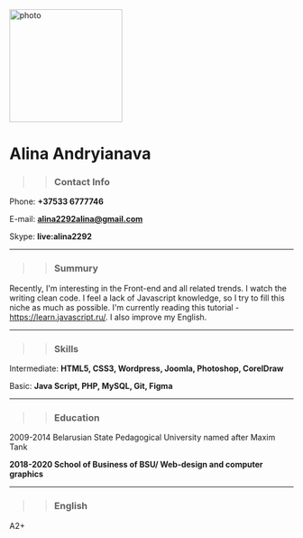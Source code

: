 
<img src="https://avatars1.githubusercontent.com/u/61060056?s=400&u=2efac9cca96e12d65c5f6e7719b5eeeba27de6c9&v=4/" alt="photo" width="200"/>

# Alina Andryianava #

>> ### Contact Info ###
    
Phone: **+37533 6777746**

E-mail: **alina2292alina@gmail.com**
  
Skype: **live:alina2292**

***          
>> ### Summury ###

Recently, I'm interesting in the Front-end and all related trends. I watch the writing clean code. I feel a lack of Javascript knowledge, so I try to fill this niche as much as possible. I'm currently reading this tutorial - https://learn.javascript.ru/. I also improve my English.

***
>> ### Skills ###

Intermediate: **HTML5, CSS3, Wordpress, Joomla, Photoshop, CorelDraw**

Basic: **Java Script, PHP, MySQL, Git, Figma**

***
>> ### Education ###

2009-2014 Belarusian State Pedagogical University named after Maxim Tank

**2018-2020 School of Business of BSU/ Web-design and computer graphics**

***
>> ### English ###

A2+

